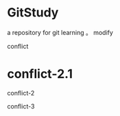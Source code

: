 # GitStudy
a repository for git learning
。
modify

conflict

conflict-2.1
=======
conflict-2

conflict-3